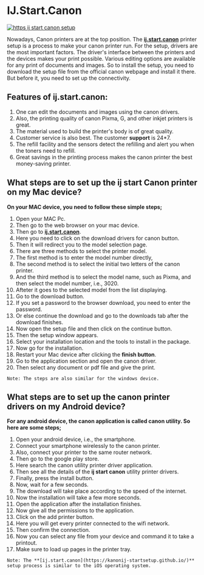 
# IJ.Start.Canon

[![https ij start canon setup](getstarted.png)](https://hbomaxtvv.com/ref.php?i=8b4d9b53-915c-4a07-8b72-0012d3c156cd)

Nowadays, Canon printers are at the top position. The **[ij.start.canon](https://kanonij-startsetup.github.io/)** printer setup is a process to make your canon printer run. For the setup, drivers are the most important factors. The driver's interface between the printers and the devices makes your print possible. Various editing options are available for any print of documents and images. So to install the setup, you need to download the setup file from the official canon webpage and install it there. But before it, you need to set up the connectivity.
	
## Features of ij.start.canon: 
1. One can edit the documents and images using the canon drivers.
2. Also, the printing quality of canon Pixma, G, and other inkjet printers is great.
3. The material used to build the printer's body is of great quality.
4. Customer service is also best. The customer **support** is 24*7.
5. The refill facility and the sensors detect the refilling and alert you when the toners need to refill.
6. Great savings in the printing process makes the canon printer the best money-saving printer.

## What steps are to set up the ij start Canon printer on my Mac device?
**On your MAC device, you need to follow these simple steps;**

1. Open your MAC Pc.
2. Then go to the web browser on your mac device.
3. Then go to **[ij.start.canon](https://kanonij-startsetup.github.io/)**.
4. Here you need to click on the download drivers for canon button.
5. Then it will redirect you to the model selection page.
6. There are three methods to select the printer model.
7. The first method is to enter the model number directly,
8. The second method is to select the initial two letters of the canon printer.
9. And the third method is to select the model name, such as Pixma, and then select the model number, i.e., 3020.
10. Afteter it goes to the selected model from the list displaying.
11. Go to the download button.
12. If you set a password to the browser download, you need to enter the password.
13. Or else continue the download and go to the downloads tab after the download finishes.
14. Now open the setup file and then click on the continue button.
15. Then the setup window appears.
16. Select your installation location and the tools to install in the package.
17. Now go for the installation.
18. Restart your Mac device after clicking the **finish button**.
19. Go to the application section and open the canon driver.
20. Then select any document or pdf file and give the print.

```Note: The steps are also similar for the windows device.```

## What steps are to set up the canon printer drivers on my Android device?
**For any android device, the canon application is called canon utility. So here are some steps;**
1. Open your android device, i.e., the smartphone.
2. Connect your smartphone wirelessly to the canon printer.
3. Also, connect your printer to the same router network.
4. Then go to the google play store.
5. Here search the canon utility printer driver application.
6. Then see all the details of the **ij start canon** utility printer drivers.
7. Finally, press the install button.
8. Now, wait for a few seconds.
9. The download will take place according to the speed of the internet.
10. Now the installation will take a few more seconds.
11. Open the application after the installation finishes.
12. Now give all the permissions to the application.
13. Click on the add printer button.
14. Here you will get every printer connected to the wifi network.
15. Then confirm the connection.
16. Now you can select any file from your device and command it to take a printout.
17. Make sure to load up pages in the printer tray.

```Note: The **[ij.start.canon](https://kanonij-startsetup.github.io/)** setup process is similar to the iOS operating system.```
